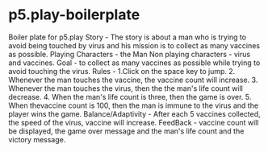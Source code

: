 # p5.play-boilerplate
Boiler plate for p5.play
Story - The story is about a man who is trying to avoid being touched by virus and his mission is to collect as many vaccines as possible.
Playing Characters - the Man
Non playing characters - virus and vaccines.
Goal - to collect as many vaccines as possible while trying to avoid touching the virus.
Rules - 1.Click on the space key to jump.
        2. Whenever the man touches the vaccine, the vaccine count will increase.
        3. Whenever the man touches the virus, then the the man's life count will decrease.
        4. When the man's life count is three, then the game is over.
        5. When thevaccine count is 100, then the man is immune to the virus and the player wins the game.
Balance/Adaptivity - After each 5 vaccines collected, the speed of the virus, vaccine will  increase.
FeedBack - vaccine count will be displayed, the game over message and the man's life count and the victory message.